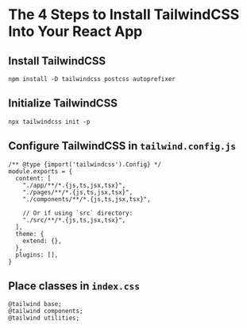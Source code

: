 # The 4 Steps to Install TailwindCSS Into Your React App

## Install TailwindCSS

```
npm install -D tailwindcss postcss autoprefixer
```

## Initialize TailwindCSS


```
npx tailwindcss init -p
```

## Configure TailwindCSS in `tailwind.config.js`


```
/** @type {import('tailwindcss').Config} */
module.exports = {
  content: [
    "./app/**/*.{js,ts,jsx,tsx}",
    "./pages/**/*.{js,ts,jsx,tsx}",
    "./components/**/*.{js,ts,jsx,tsx}",

    // Or if using `src` directory:
    "./src/**/*.{js,ts,jsx,tsx}",
  ],
  theme: {
    extend: {},
  },
  plugins: [],
}
```

## Place classes in `index.css`
```
@tailwind base;
@tailwind components;
@tailwind utilities;
```